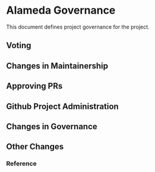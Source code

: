 # Alameda Governance

This document defines project governance for the project.

## Voting

## Changes in Maintainership

## Approving PRs

## Github Project Administration

## Changes in Governance

## Other Changes

### Reference
